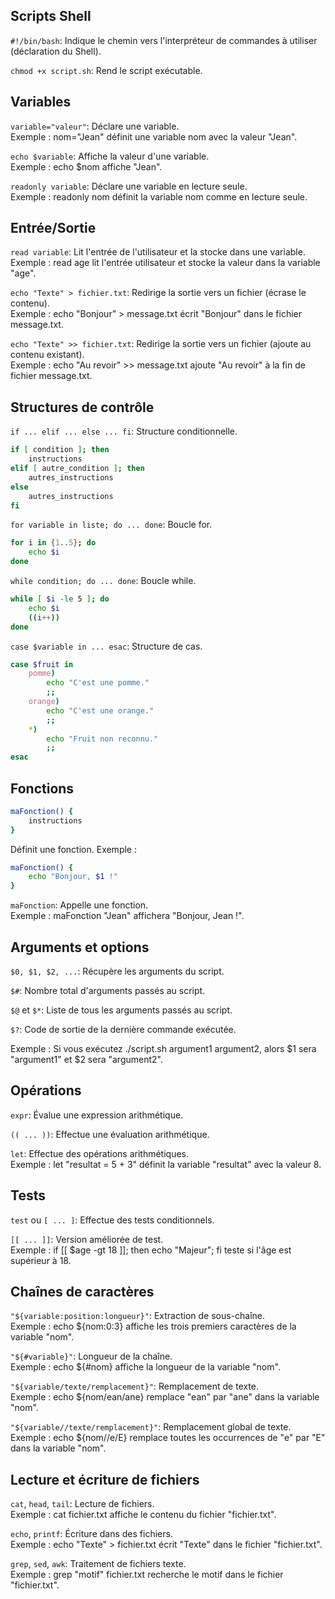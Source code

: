## Scripts Shell

`#!/bin/bash`: Indique le chemin vers l'interpréteur de commandes à utiliser (déclaration du Shell).

`chmod +x script.sh`: Rend le script exécutable.

## Variables

`variable="valeur"`: Déclare une variable.</br>Exemple : nom="Jean" définit une variable nom avec la valeur "Jean".

`echo $variable`: Affiche la valeur d'une variable.</br>Exemple : echo $nom affiche "Jean".

`readonly variable`: Déclare une variable en lecture seule.</br>Exemple : readonly nom définit la variable nom comme en lecture seule.

## Entrée/Sortie

`read variable`: Lit l'entrée de l'utilisateur et la stocke dans une variable.</br>Exemple : read age lit l'entrée utilisateur et stocke la valeur dans la variable "age".

`echo "Texte" > fichier.txt`: Redirige la sortie vers un fichier (écrase le contenu).</br>Exemple : echo "Bonjour" > message.txt écrit "Bonjour" dans le fichier message.txt.

`echo "Texte" >> fichier.txt`: Redirige la sortie vers un fichier (ajoute au contenu existant).</br>Exemple : echo "Au revoir" >> message.txt ajoute "Au revoir" à la fin de fichier message.txt.

## Structures de contrôle

`if ... elif ... else ... fi`: Structure conditionnelle.
```bash
if [ condition ]; then
    instructions
elif [ autre_condition ]; then
    autres_instructions
else
    autres_instructions
fi
```

`for variable in liste; do ... done`: Boucle for.
```bash
for i in {1..5}; do
    echo $i
done
```

`while condition; do ... done`: Boucle while.
```bash
while [ $i -le 5 ]; do
    echo $i
    ((i++))
done
```

`case $variable in ... esac`: Structure de cas.
```bash
case $fruit in
    pomme)
        echo "C'est une pomme."
        ;;
    orange)
        echo "C'est une orange."
        ;;
    *)
        echo "Fruit non reconnu."
        ;;
esac
```

## Fonctions

```bash
maFonction() {
    instructions
}
```

Définit une fonction.
Exemple :
```bash
maFonction() {
    echo "Bonjour, $1 !"
}
```
`maFonction`: Appelle une fonction.</br>Exemple : maFonction "Jean" affichera "Bonjour, Jean !".

## Arguments et options

`$0, $1, $2, ...`: Récupère les arguments du script.

`$#`: Nombre total d'arguments passés au script.

`$@` et `$*`: Liste de tous les arguments passés au script.

`$?`: Code de sortie de la dernière commande exécutée.

Exemple : Si vous exécutez ./script.sh argument1 argument2, alors $1 sera "argument1" et $2 sera "argument2".

## Opérations

`expr`: Évalue une expression arithmétique.

`(( ... ))`: Effectue une évaluation arithmétique.

`let`: Effectue des opérations arithmétiques.</br>Exemple : let "resultat = 5 + 3" définit la variable "resultat" avec la valeur 8.

## Tests

`test` ou `[ ... ]`: Effectue des tests conditionnels.

`[[ ... ]]`: Version améliorée de test.</br>Exemple : if [[ $age -gt 18 ]]; then echo "Majeur"; fi teste si l'âge est supérieur à 18.

## Chaînes de caractères

`"${variable:position:longueur}"`: Extraction de sous-chaîne.</br>Exemple : echo ${nom:0:3} affiche les trois premiers caractères de la variable "nom".

`"${#variable}"`: Longueur de la chaîne.</br>Exemple : echo ${#nom} affiche la longueur de la variable "nom".

`"${variable/texte/remplacement}"`: Remplacement de texte.</br>Exemple : echo ${nom/ean/ane} remplace "ean" par "ane" dans la variable "nom".

`"${variable//texte/remplacement}"`: Remplacement global de texte.</br>Exemple : echo ${nom//e/E} remplace toutes les occurrences de "e" par "E" dans la variable "nom".

## Lecture et écriture de fichiers

`cat`, `head`, `tail`: Lecture de fichiers.</br>Exemple : cat fichier.txt affiche le contenu du fichier "fichier.txt".

`echo`, `printf`: Écriture dans des fichiers.</br>Exemple : echo "Texte" > fichier.txt écrit "Texte" dans le fichier "fichier.txt".

`grep`, `sed`, `awk`: Traitement de fichiers texte.</br>Exemple : grep "motif" fichier.txt recherche le motif dans le fichier "fichier.txt".
